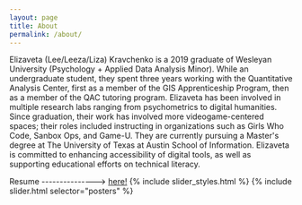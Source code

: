 ```yaml
---
layout: page
title: About
permalink: /about/
---
```


Elizaveta (Lee/Leeza/Liza) Kravchenko is a 2019 graduate of Wesleyan University (Psychology + Applied Data Analysis Minor). While an undergraduate student, they spent three years working with the Quantitative Analysis Center, first as a member of the GIS Apprenticeship Program, then as a member of the QAC tutoring program. Elizaveta has been involved in multiple research labs ranging from psychometrics to digital humanities. Since graduation, their work has involved more videogame-centered spaces; their roles included instructing in organizations such as Girls Who Code, Sanbox Ops, and Game-U. They are currently pursuing a Master's degree at The University of Texas at Austin School of Information. Elizaveta is committed to enhancing accessibility of digital tools, as well as supporting educational efforts on technical literacy. 

Resume ---------------> [here!](/assets/pdfs/Kravchenko_Resume.pdf)
{% include slider_styles.html %}
{% include slider.html selector="posters" %}


